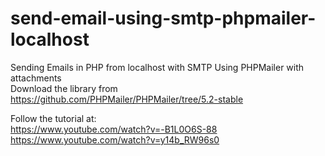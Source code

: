 # send-email-using-smtp-phpmailer-localhost
Sending Emails in PHP from localhost with SMTP Using PHPMailer with attachments  
Download the library from https://github.com/PHPMailer/PHPMailer/tree/5.2-stable    

Follow the tutorial at:  
https://www.youtube.com/watch?v=-B1L0O6S-88  
https://www.youtube.com/watch?v=y14b_RW96s0
